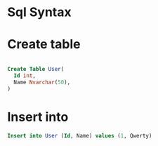 # Sql Syntax

# Create table

``` sql

Create Table User(
  Id int,
  Name Nvarchar(50),
)

```

# Insert into

``` sql
Insert into User (Id, Name) values (1, Qwerty)
```
